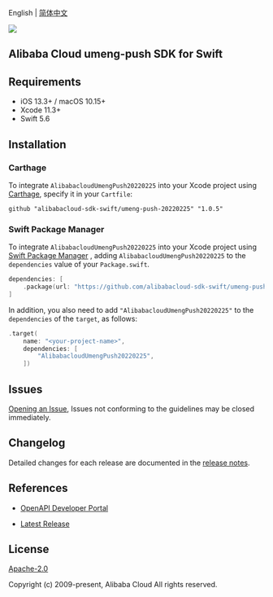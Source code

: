 English | [简体中文](README-CN.md)

![](https://aliyunsdk-pages.alicdn.com/icons/AlibabaCloud.svg)

## Alibaba Cloud umeng-push SDK for Swift

## Requirements

- iOS 13.3+ / macOS 10.15+
- Xcode 11.3+
- Swift 5.6

## Installation

### Carthage

To integrate `AlibabacloudUmengPush20220225` into your Xcode project using [Carthage](https://github.com/Carthage/Carthage), specify it in your `Cartfile`:

```ogdl
github "alibabacloud-sdk-swift/umeng-push-20220225" "1.0.5"
```

### Swift Package Manager

To integrate `AlibabacloudUmengPush20220225` into your Xcode project using [Swift Package Manager](https://swift.org/package-manager/) , adding `AlibabacloudUmengPush20220225` to the `dependencies` value of your `Package.swift`.

```swift
dependencies: [
    .package(url: "https://github.com/alibabacloud-sdk-swift/umeng-push-20220225.git", from: "1.0.5")
]
```

In addition, you also need to add `"AlibabacloudUmengPush20220225"` to the `dependencies` of the `target`, as follows:

```swift
.target(
    name: "<your-project-name>",
    dependencies: [
        "AlibabacloudUmengPush20220225",
    ])
```

## Issues

[Opening an Issue](https://github.com/alibabacloud-sdk-swift/umeng-push-20220225/issues/new), Issues not conforming to the guidelines may be closed immediately.

## Changelog

Detailed changes for each release are documented in the [release notes](./ChangeLog.txt).

## References

* [OpenAPI Developer Portal](https://next.api.alibabacloud.com/home)
- [Latest Release](https://github.com/alibabacloud-sdk-swift/umeng-push-20220225)

## License

[Apache-2.0](http://www.apache.org/licenses/LICENSE-2.0)

Copyright (c) 2009-present, Alibaba Cloud All rights reserved.
